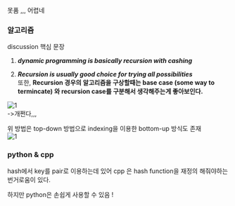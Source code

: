 못품 ,,, 어렵네    


### 알고리즘    
discussion 핵심 문장    

1. ***dynamic programming is basically recursion with cashing***    

2. ***Recursion is usually good choice for trying all possibilities***    
 또한, **Recursion 경우의 알고리즘을 구상할때는 base case (some way to termincate) 와 recursion case를 구분해서 생각해주는게 좋아보인다.**      
 
 
 ![1](https://user-images.githubusercontent.com/70446214/155927719-e951afff-6fce-495a-ac09-e845bb382443.png)      
->개쩐다,,,    
 
 위 방법은 top-down 방법으로 indexing을 이용한 bottom-up 방식도 존재   
 ![1](https://user-images.githubusercontent.com/70446214/155928013-6c72d085-b05b-4c0d-9b90-45b7d928a5ec.png)    

 
 
### python & cpp    
    
hash에서 key를 pair로 이용하는데 있어 cpp 은 hash function을 재정의 해줘야하는 번거로움이 있다.   

하지만 python은 손쉽게 사용할 수 있음 !    

